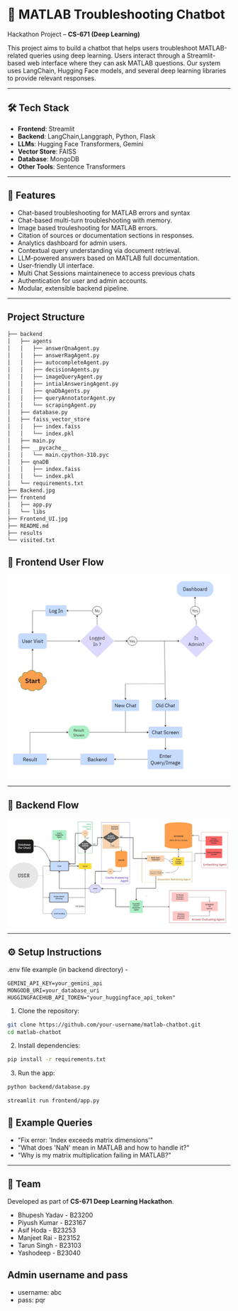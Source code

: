 # 🤖 MATLAB Troubleshooting Chatbot

Hackathon Project – **CS-671 (Deep Learning)**

This project aims to build a chatbot that helps users troubleshoot MATLAB-related queries using deep learning. Users interact through a Streamlit-based web interface where they can ask MATLAB questions. Our system uses LangChain, Hugging Face models, and several deep learning libraries to provide relevant responses.

---

## 🛠️ Tech Stack

- **Frontend**: Streamlit
- **Backend**: LangChain,Langgraph, Python, Flask
- **LLMs**: Hugging Face Transformers, Gemini
- **Vector Store**: FAISS
- **Database**: MongoDB
- **Other Tools**: Sentence Transformers

---

## 🚀 Features

- Chat-based troubleshooting for MATLAB errors and syntax
- Chat-based multi-turn troubleshooting with memory.
- Image based trouleshooting for MATLAB errors.
- Citation of sources or documentation sections in responses.
- Analytics dashboard for admin users.
- Contextual query understanding via document retrieval.
- LLM-powered answers based on MATLAB full documentation.
- User-friendly UI interface.
- Multi Chat Sessions maintainenece to access previous chats
- Authentication for user and admin accounts.
- Modular, extensible backend pipeline.

---

## Project Structure 
```
├── backend
│   ├── agents
│   │   ├── answerQnaAgent.py
│   │   ├── answerRagAgent.py
│   │   ├── autocompleteAgent.py
│   │   ├── decisionAgents.py
│   │   ├── imageQueryAgent.py
│   │   ├── intialAnsweringAgent.py
│   │   ├── qnaDbAgents.py
│   │   ├── queryAnnotatorAgent.py
│   │   └── scrapingAgent.py
│   ├── database.py
│   ├── faiss_vector_store
│   │   ├── index.faiss
│   │   └── index.pkl
│   ├── main.py
│   ├── __pycache__
│   │   └── main.cpython-310.pyc
│   ├── qnaDB
│   │   ├── index.faiss
│   │   └── index.pkl
│   └── requirements.txt
├── Backend.jpg
├── frontend
│   ├── app.py
│   └── libs
├── Frontend_UI.jpg
├── README.md
├── results
└── visited.txt
```

## 🧩 Frontend User Flow

![Frontend User Flow 1](Frontend_UI.jpg)


---

## 🔧 Backend Flow

![Backend Flowchart](Backend.jpg)

---

## ⚙️ Setup Instructions

.env file example (in backend directory) - 

```bask
GEMINI_API_KEY=your_gemini_api
MONGODB_URI=your_database_uri
HUGGINGFACEHUB_API_TOKEN="your_huggingface_api_token"
```


1. Clone the repository:

```bash
git clone https://github.com/your-username/matlab-chatbot.git
cd matlab-chatbot
```
2. Install dependencies:

```bash
pip install -r requirements.txt
```

3. Run the app:

```bash
python backend/database.py
```

```bash
streamlit run frontend/app.py
```

## 📄 Example Queries
- "Fix error: 'Index exceeds matrix dimensions'"
- "What does 'NaN' mean in MATLAB and how to handle it?"
- "Why is my matrix multiplication failing in MATLAB?"
---

## 👥 Team

Developed as part of **CS-671 Deep Learning Hackathon**.

- Bhupesh Yadav - B23200
- Piyush Kumar - B23167
- Asif Hoda - B23253
- Manjeet Rai - B23152
- Tarun Singh - B23103
- Yashodeep - B23040

## Admin username and pass
- username: abc
- pass: pqr
